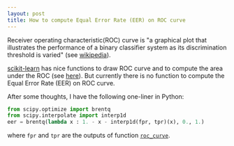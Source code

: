 ```yaml
---
layout: post
title: How to compute Equal Error Rate (EER) on ROC curve
---
```


Receiver operating characteristic(ROC) curve is "a graphical plot that illustrates 
the performance of a binary classifier system as its discrimination threshold is varied" 
(see [wikipedia](https://en.wikipedia.org/wiki/Receiver_operating_characteristic)).

[scikit-learn](http://scikit-learn.org/) has nice functions to draw ROC curve and to compute the area under the ROC (see [here](http://scikit-learn.org/stable/modules/model_evaluation.html#roc-metrics)). But currently there is no function to compute the Equal Error Rate (EER) on ROC curve.

After some thoughts, I have the following one-liner in Python:

```python
from scipy.optimize import brentq
from scipy.interpolate import interp1d
eer = brentq(lambda x : 1. - x - interp1d(fpr, tpr)(x), 0., 1.)
```

where `fpr` and `tpr` are the outputs of function [`roc_curve`](http://scikit-learn.org/stable/modules/generated/sklearn.metrics.roc_curve.html#sklearn.metrics.roc_curve). 

